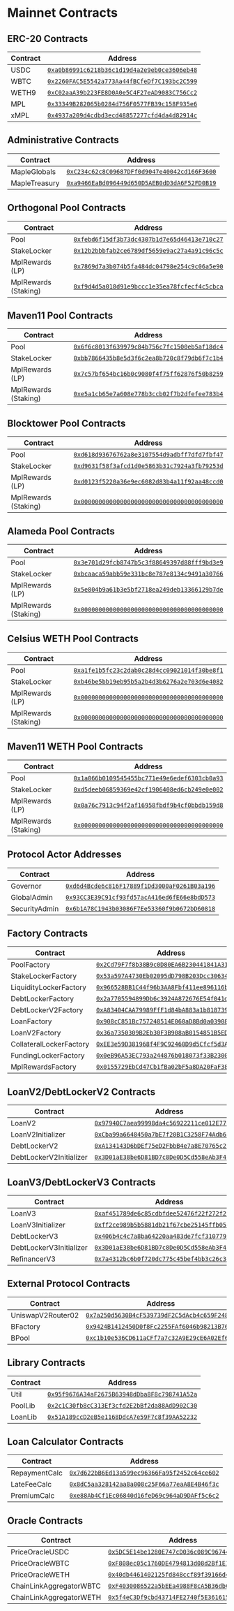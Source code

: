 # Mainnet Contracts

## ERC-20 Contracts

| Contract | Address |
| -------- | ------- |
| USDC  | [`0xa0b86991c6218b36c1d19d4a2e9eb0ce3606eb48`](https://etherscan.io/address/0xa0b86991c6218b36c1d19d4a2e9eb0ce3606eb48) |
| WBTC  | [`0x2260FAC5E5542a773Aa44fBCfeDf7C193bc2C599`](https://etherscan.io/address/0x2260FAC5E5542a773Aa44fBCfeDf7C193bc2C599) |
| WETH9 | [`0xC02aaA39b223FE8D0A0e5C4F27eAD9083C756Cc2`](https://etherscan.io/address/0xC02aaA39b223FE8D0A0e5C4F27eAD9083C756Cc2) |
| MPL   | [`0x33349B282065b0284d756F0577FB39c158F935e6`](https://etherscan.io/address/0x33349B282065b0284d756F0577FB39c158F935e6) |
| xMPL  | [`0x4937a209d4cdbd3ecd48857277cfd4da4d82914c`](https://etherscan.io/address/0x4937a209d4cdbd3ecd48857277cfd4da4d82914c) |

## Administrative Contracts

| Contract | Address |
| -------- | ------- |
| MapleGlobals      | [`0xC234c62c8C09687DFf0d9047e40042cd166F3600`](https://etherscan.io/address/0xC234c62c8C09687DFf0d9047e40042cd166F3600) |
| MapleTreasury     | [`0xa9466EaBd096449d650D5AEB0dD3dA6F52FD0B19`](https://etherscan.io/address/0xa9466EaBd096449d650D5AEB0dD3dA6F52FD0B19) |

## Orthogonal Pool Contracts

| Contract | Address |
| -------- | ------- |
| Pool                 | [`0xfebd6f15df3b73dc4307b1d7e65d46413e710c27`](https://etherscan.io/address/0xfebd6f15df3b73dc4307b1d7e65d46413e710c27) |
| StakeLocker          | [`0x12b2bbbfab2ce6789df5659e9ac27a4a91c96c5c`](https://etherscan.io/address/0x12b2bbbfab2ce6789df5659e9ac27a4a91c96c5c) |
| MplRewards (LP)      | [`0x7869d7a3b074b5fa484dc04798e254c9c06a5e90`](https://etherscan.io/address/0x7869d7a3b074b5fa484dc04798e254c9c06a5e90) |
| MplRewards (Staking) | [`0xf9d4d5a018d91e9bccc1e35ea78fcfecf4c5cbca`](https://etherscan.io/address/0xf9d4d5a018d91e9bccc1e35ea78fcfecf4c5cbca) |

## Maven11 Pool Contracts

| Contract | Address |
| -------- | ------- |
| Pool                 | [`0x6f6c8013f639979c84b756c7fc1500eb5af18dc4`](https://etherscan.io/address/0x6f6c8013f639979c84b756c7fc1500eb5af18dc4) |
| StakeLocker          | [`0xbb7866435b8e5d3f6c2ea8b720c8f79db6f7c1b4`](https://etherscan.io/address/0xbb7866435b8e5d3f6c2ea8b720c8f79db6f7c1b4) |
| MplRewards (LP)      | [`0x7c57bf654bc16b0c9080f4f75ff62876f50b8259`](https://etherscan.io/address/0x7c57bf654bc16b0c9080f4f75ff62876f50b8259) |
| MplRewards (Staking) | [`0xe5a1cb65e7a608e778b3ccb02f7b2dfefee783b4`](https://etherscan.io/address/0xe5a1cb65e7a608e778b3ccb02f7b2dfefee783b4) |

## Blocktower Pool Contracts

| Contract | Address |
| -------- | ------- |
| Pool                 | [`0xd618d93676762a8e3107554d9adbff7dfd7fbf47`](https://etherscan.io/address/0xd618d93676762a8e3107554d9adbff7dfd7fbf47) |
| StakeLocker          | [`0xd9631f58f3afcd1d0e5863b31c7924a3fb79253d`](https://etherscan.io/address/0xd9631f58f3afcd1d0e5863b31c7924a3fb79253d) |
| MplRewards (LP)      | [`0xd0123f5220a36e9ec6082d83b4a11f92aa48ccd0`](https://etherscan.io/address/0xd0123f5220a36e9ec6082d83b4a11f92aa48ccd0) |
| MplRewards (Staking) | [`0x0000000000000000000000000000000000000000`](https://etherscan.io/address/0x0000000000000000000000000000000000000000) |

## Alameda Pool Contracts

| Contract | Address |
| -------- | ------- |
| Pool                 | [`0x3e701d29fcb8747b5c3f88649397d88fff9bd3e9`](https://etherscan.io/address/0x3e701d29fcb8747b5c3f88649397d88fff9bd3e9) |
| StakeLocker          | [`0xbcaaca59abb59e331bc8e787e8134c9491a30766`](https://etherscan.io/address/0xbcaaca59abb59e331bc8e787e8134c9491a30766) |
| MplRewards (LP)      | [`0x5e804b9a61b3e5bf2718ea249deb13366129b7de`](https://etherscan.io/address/0x5e804b9a61b3e5bf2718ea249deb13366129b7de) |
| MplRewards (Staking) | [`0x0000000000000000000000000000000000000000`](https://etherscan.io/address/0x0000000000000000000000000000000000000000) |

## Celsius WETH Pool Contracts

| Contract | Address |
| -------- | ------- |
| Pool                 | [`0xa1fe1b5fc23c2dab0c28d4cc09021014f30be8f1`](https://etherscan.io/address/0xa1fe1b5fc23c2dab0c28d4cc09021014f30be8f1) |
| StakeLocker          | [`0xb46be5bb19eb95b5a2b4d3b6276a2e703d6e4082`](https://etherscan.io/address/0xb46be5bb19eb95b5a2b4d3b6276a2e703d6e4082) |
| MplRewards (LP)      | [`0x0000000000000000000000000000000000000000`](https://etherscan.io/address/0x0000000000000000000000000000000000000000) |
| MplRewards (Staking) | [`0x0000000000000000000000000000000000000000`](https://etherscan.io/address/0x0000000000000000000000000000000000000000) |

## Maven11 WETH Pool Contracts

| Contract | Address |
| -------- | ------- |
| Pool                 | [`0x1a066b0109545455bc771e49e6edef6303cb0a93`](https://etherscan.io/address/0x1a066b0109545455bc771e49e6edef6303cb0a93) |
| StakeLocker          | [`0xd5deeb06859369e42cf1906408ed6cb249e0e002`](https://etherscan.io/address/0xd5deeb06859369e42cf1906408ed6cb249e0e002) |
| MplRewards (LP)      | [`0x0a76c7913c94f2af16958fbdf9b4cf0bbdb159d8`](https://etherscan.io/address/0x0a76c7913c94f2af16958fbdf9b4cf0bbdb159d8) |
| MplRewards (Staking) | [`0x0000000000000000000000000000000000000000`](https://etherscan.io/address/0x0000000000000000000000000000000000000000) |

## Protocol Actor Addresses

| Contract | Address |
| -------- | ------- |
| Governor      | [`0xd6d4Bcde6c816F17889f1Dd3000aF0261B03a196`](https://etherscan.io/address/0xd6d4Bcde6c816F17889f1Dd3000aF0261B03a196) |
| GlobalAdmin   | [`0x93CC3E39C91cf93fd57acA416ed6fE66e8bdD573`](https://etherscan.io/address/0x93CC3E39C91cf93fd57acA416ed6fE66e8bdD573) |
| SecurityAdmin | [`0x6b1A78C1943b03086F7Ee53360f9b0672bD60818`](https://etherscan.io/address/0x6b1A78C1943b03086F7Ee53360f9b0672bD60818) |

## Factory Contracts

| Contract | Address |
| -------- | ------- |
| PoolFactory             | [`0x2Cd79F7f8b38B9c0D80EA6B230441841A31537eC`](https://etherscan.io/address/0x2Cd79F7f8b38B9c0D80EA6B230441841A31537eC) |
| StakeLockerFactory      | [`0x53a597A4730Eb02095dD798B203Dcc306348B8d6`](https://etherscan.io/address/0x53a597A4730Eb02095dD798B203Dcc306348B8d6) |
| LiquidityLockerFactory  | [`0x966528BB1C44f96b3AA8Fbf411ee896116b068C9`](https://etherscan.io/address/0x966528BB1C44f96b3AA8Fbf411ee896116b068C9) |
| DebtLockerFactory       | [`0x2a7705594899Db6c3924A872676E54f041d1f9D8`](https://etherscan.io/address/0x2a7705594899Db6c3924A872676E54f041d1f9D8) |
| DebtLockerV2Factory     | [`0xA83404CAA79989FfF1d84bA883a1b8187397866C`](https://etherscan.io/address/0xA83404CAA79989FfF1d84bA883a1b8187397866C) |
| LoanFactory             | [`0x908cC851Bc757248514E060aD8Bd0a03908308ee`](https://etherscan.io/address/0x908cC851Bc757248514E060aD8Bd0a03908308ee) |
| LoanV2Factory           | [`0x36a7350309B2Eb30F3B908aB0154851B5ED81db0`](https://etherscan.io/address/0x36a7350309B2Eb30F3B908aB0154851B5ED81db0) |
| CollateralLockerFactory | [`0xEE3e59D381968f4F9C92460D9d5Cfcf5d3A67987`](https://etherscan.io/address/0xEE3e59D381968f4F9C92460D9d5Cfcf5d3A67987) |
| FundingLockerFactory    | [`0x0eB96A53EC793a244876b018073f33B23000F25b`](https://etherscan.io/address/0x0eB96A53EC793a244876b018073f33B23000F25b) |
| MplRewardsFactory       | [`0x0155729EbCd47Cb1fBa02bF5a8DA20FaF3860535`](https://etherscan.io/address/0x0155729EbCd47Cb1fBa02bF5a8DA20FaF3860535) |

## LoanV2/DebtLockerV2 Contracts
| Contract | Address |
| -------- | ------- |
| LoanV2                  | [`0x97940C7aea99998da4c56922211ce012E7765395`](https://etherscan.io/address/0x97940C7aea99998da4c56922211ce012E7765395) |
| LoanV2Initializer       | [`0xCba99a6648450a7bE7f20B1C3258F74Adb662020`](https://etherscan.io/address/0xCba99a6648450a7bE7f20B1C3258F74Adb662020) |
| DebtLockerV2            | [`0xA134143D6bDEf75eD2FbbB4e7a8E70765c25a03C`](https://etherscan.io/address/0xA134143D6bDEf75eD2FbbB4e7a8E70765c25a03C) |
| DebtLockerV2Initializer | [`0x3D01aE38be6D81BD7c8De0D5Cd558eAb3F4cb79b`](https://etherscan.io/address/0x3D01aE38be6D81BD7c8De0D5Cd558eAb3F4cb79b) |

## LoanV3/DebtLockerV3 Contracts
| Contract | Address |
| -------- | ------- |
| LoanV3                  | [`0xaf451789de6c85cdbfdee52476f22f272f222187`](https://etherscan.io/address/0xaf451789de6c85cdbfdee52476f22f272f222187) |
| LoanV3Initializer       | [`0xff2ce989b5b5881db21f67cbe25145ffb053bccd`](https://etherscan.io/address/0xff2ce989b5b5881db21f67cbe25145ffb053bccd) |
| DebtLockerV3            | [`0x406b4c4c7a8ba64220aa483de7fcf310779ea2b0`](https://etherscan.io/address/0x406b4c4c7a8ba64220aa483de7fcf310779ea2b0) |
| DebtLockerV3Initializer | [`0x3D01aE38be6D81BD7c8De0D5Cd558eAb3F4cb79b`](https://etherscan.io/address/0x3D01aE38be6D81BD7c8De0D5Cd558eAb3F4cb79b) |
| RefinancerV3            | [`0x7a4312bc6b0f720dc775c45bef4bb3c26c34472b`](https://etherscan.io/address/0x7a4312bc6b0f720dc775c45bef4bb3c26c34472b) |

## External Protocol Contracts

| Contract | Address |
| -------- | ------- |
| UniswapV2Router02 | [`0x7a250d5630B4cF539739dF2C5dAcb4c659F2488D`](https://etherscan.io/address/0x7a250d5630B4cF539739dF2C5dAcb4c659F2488D) |
| BFactory          | [`0x9424B1412450D0f8Fc2255FAf6046b98213B76Bd`](https://etherscan.io/address/0x9424B1412450D0f8Fc2255FAf6046b98213B76Bd) |
| BPool             | [`0xc1b10e536CD611aCFf7a7c32A9E29cE6A02Ef6ef`](https://etherscan.io/address/0xc1b10e536CD611aCFf7a7c32A9E29cE6A02Ef6ef) |

## Library Contracts
| Contract | Address |
| -------- | ------- |
| Util    | [`0x95f9676A34aF2675B63948dDba8F8c798741A52a`](https://etherscan.io/address/0x95f9676A34aF2675B63948dDba8F8c798741A52a) |
| PoolLib | [`0x2c1C30fb8cC313Ef3cfd2E2bBf2da88AdD902C30`](https://etherscan.io/address/0x2c1C30fb8cC313Ef3cfd2E2bBf2da88AdD902C30) |
| LoanLib | [`0x51A189ccD2eB5e1168DdcA7e59F7c8f39AA52232`](https://etherscan.io/address/0x51A189ccD2eB5e1168DdcA7e59F7c8f39AA52232) |

## Loan Calculator Contracts

| Contract | Address |
| -------- | ------- |
| RepaymentCalc | [`0x7d622bB6Ed13a599ec96366Fa95f2452c64ce602`](https://etherscan.io/address/0x7d622bB6Ed13a599ec96366Fa95f2452c64ce602) |
| LateFeeCalc   | [`0x8dC5aa328142aa8a008c25F66a77eaA8E4B46f3c`](https://etherscan.io/address/0x8dC5aa328142aa8a008c25F66a77eaA8E4B46f3c) |
| PremiumCalc   | [`0xe88Ab4Cf1Ec06840d16feD69c964aD9DAFf5c6c2`](https://etherscan.io/address/0xe88Ab4Cf1Ec06840d16feD69c964aD9DAFf5c6c2) |

## Oracle Contracts

| Contract | Address |
| -------- | ------- |
| PriceOracleUSDC         | [`0x5DC5E14be1280E747cD036c089C96744EBF064E7`](https://etherscan.io/address/0x5DC5E14be1280E747cD036c089C96744EBF064E7) |
| PriceOracleWBTC         | [`0xF808ec05c1760DE4794813d08d2Bf1E16e7ECD0B`](https://etherscan.io/address/0xF808ec05c1760DE4794813d08d2Bf1E16e7ECD0B) |
| PriceOracleWETH         | [`0x40db4461402125fd848ccf89f39166d42db0aa47`](https://etherscan.io/address/0x40db4461402125fd848ccf89f39166d42db0aa47) |
| ChainLinkAggregatorWBTC | [`0xF4030086522a5bEEa4988F8cA5B36dbC97BeE88c`](https://etherscan.io/address/0xF4030086522a5bEEa4988F8cA5B36dbC97BeE88c) |
| ChainLinkAggregatorWETH | [`0x5f4eC3Df9cbd43714FE2740f5E3616155c5b8419`](https://etherscan.io/address/0x5f4eC3Df9cbd43714FE2740f5E3616155c5b8419) |
